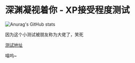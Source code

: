 # 深渊凝视着你 - XP接受程度测试

![Anurag's GitHub stats](https://github-readme-stats.vercel.app/api?username=StarInitial&show_icons=true)


因为这个小测试被朋友称为大佬了，笑死

[测试地址](https://starinitial.github.io/xpcheck/xp)

喵呜~
